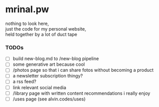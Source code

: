 # mrinal.pw

nothing to look here,\
just the code for my personal website,\
held together by a lot of duct tape

### TODOs
- [ ] build new-blog.md to /new-blog pipeline
- [ ] some generative art because cool
- [ ] /photos page so that i can share fotos without becoming a product
- [ ] a newsletter subscription thingy?
- [ ] a rss feed?
- [ ] link relevant social media
- [ ] /library page with written content recommendations i really enjoy
- [ ] /uses page (see alvin.codes/uses)